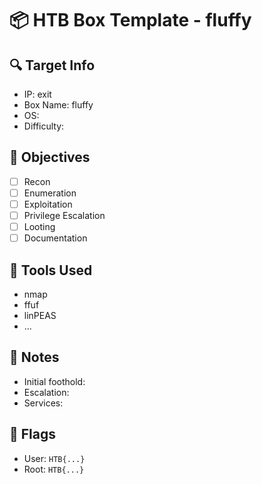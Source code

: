 # 📦 HTB Box Template - fluffy

## 🔍 Target Info
- IP: exit
- Box Name: fluffy
- OS: 
- Difficulty:

## 🧠 Objectives
- [ ] Recon
- [ ] Enumeration
- [ ] Exploitation
- [ ] Privilege Escalation
- [ ] Looting
- [ ] Documentation

## 🔧 Tools Used
- nmap
- ffuf
- linPEAS
- ...

## 📝 Notes
- Initial foothold:
- Escalation:
- Services:

## 🏁 Flags
- User: `HTB{...}`
- Root: `HTB{...}`
